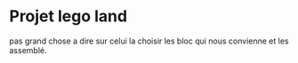 # Projet lego land

pas grand chose a dire sur celui la choisir les bloc qui nous convienne et les assemblé.
